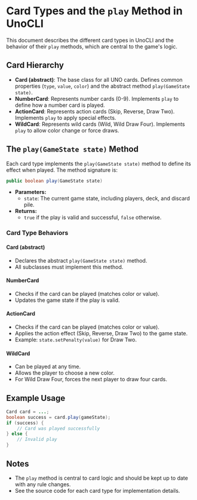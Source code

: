 # Card Types and the `play` Method in UnoCLI

This document describes the different card types in UnoCLI and the behavior of their `play` methods, which are central to the game's logic.

## Card Hierarchy

- **Card (abstract)**: The base class for all UNO cards. Defines common properties (`type`, `value`, `color`) and the abstract method `play(GameState state)`.
- **NumberCard**: Represents number cards (0-9). Implements `play` to define how a number card is played.
- **ActionCard**: Represents action cards (Skip, Reverse, Draw Two). Implements `play` to apply special effects.
- **WildCard**: Represents wild cards (Wild, Wild Draw Four). Implements `play` to allow color change or force draws.

## The `play(GameState state)` Method

Each card type implements the `play(GameState state)` method to define its effect when played. The method signature is:

```java
public boolean play(GameState state)
```
- **Parameters:**
  - `state`: The current game state, including players, deck, and discard pile.
- **Returns:**
  - `true` if the play is valid and successful, `false` otherwise.

### Card Type Behaviors

#### Card (abstract)
- Declares the abstract `play(GameState state)` method.
- All subclasses must implement this method.

#### NumberCard
- Checks if the card can be played (matches color or value).
- Updates the game state if the play is valid.

#### ActionCard
- Checks if the card can be played (matches color or value).
- Applies the action effect (Skip, Reverse, Draw Two) to the game state.
- Example: `state.setPenalty(value)` for Draw Two.

#### WildCard
- Can be played at any time.
- Allows the player to choose a new color.
- For Wild Draw Four, forces the next player to draw four cards.

## Example Usage

```java
Card card = ...;
boolean success = card.play(gameState);
if (success) {
    // Card was played successfully
} else {
    // Invalid play
}
```

## Notes
- The `play` method is central to card logic and should be kept up to date with any rule changes.
- See the source code for each card type for implementation details.
